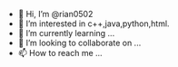 - 👋 Hi, I’m @rian0502
- 👀 I’m interested in  c++,java,python,html.
- 🌱 I’m currently learning ...
- 💞️ I’m looking to collaborate on ...
- 📫 How to reach me ...

<!---
rian0502/rian0502 is a ✨ special ✨ repository because its `README.md` (this file) appears on your GitHub profile.
You can click the Preview link to take a look at your changes.
--->
